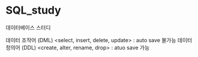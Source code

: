 # SQL_study
 데이터베이스 스터디

데이터 조작어 (DML) <select, insert, delete, update> : auto save 불가능
데이터 정의어 (DDL) <create, alter, rename, drop> : atuo save 가능
